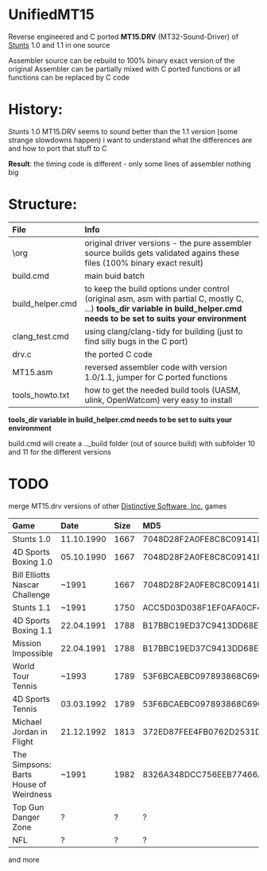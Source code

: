 # UnifiedMT15

Reverse engineered and C ported **MT15.DRV** (MT32-Sound-Driver) of [Stunts](https://www.mobygames.com/game/stunts) 1.0 and 1.1 in one source

Assembler source can be rebuild to 100% binary exact version of the original
Assembler can be partially mixed with C ported functions or all functions can be replaced by C code

# History:

Stunts 1.0 MT15.DRV seems to sound better than the 1.1 version (some strange slowdowns happen)
i want to understand what the differences are and how to port that stuff to C

**Result**: the timing code is different - only some lines of assembler nothing big

# Structure:

| File              | Info                                                                                                                     |
| :---------------- | :----------------------------------------------------------------------------------------------------------------------- |
| \org              | original driver versions - the pure assembler source builds gets validated agains these files (100% binary exact result) |
| build.cmd         | main buid batch                                                                                                          |
| build_helper.cmd  | to keep the build options under control (original asm, asm with partial C, mostly C, ...) **tools_dir variable in build_helper.cmd needs to be set to suits your environment** |
| clang_test.cmd    | using clang/clang-tidy for building (just to find silly bugs in the C port)                                              |
| drv.c             | the ported C code                                                                                                        |
| MT15.asm          | reversed assembler code with version 1.0/1.1, jumper for C ported functions                                              |
| tools_howto.txt   | how to get the needed build tools (UASM, ulink, OpenWatcom) very easy to install                                         |

 **tools_dir variable in build_helper.cmd needs to be set to suits your environment**

build.cmd will create a ..\_build folder (out of source build) with subfolder 10 and 11 for the different versions

# TODO

merge MT15.drv versions of other [Distinctive Software, Inc.](https://www.mobygames.com/company/distinctive-software-inc) games

| Game    | Date  | Size  | MD5   | Info  |
| :----- | :--- | :--- | :--- | :--- |
| Stunts 1.0                             | 11.10.1990 | 1667 | 7048D28F2A0FE8C8C09141D5C89706DB | UnifiedMT15 |
| 4D Sports Boxing 1.0                   | 05.10.1990 | 1667 | 7048D28F2A0FE8C8C09141D5C89706DB |             |
| Bill Elliotts Nascar Challenge         | ~1991      | 1667 | 7048D28F2A0FE8C8C09141D5C89706DB |             |
| Stunts 1.1                             | ~1991      | 1750 | ACC5D03D038F1EF0AFA0CF4DCAD72EF9 | UnifiedMT15 |
| 4D Sports Boxing 1.1                   | 22.04.1991 | 1788 | B17BBC19ED37C9413DD68E20D4D9848F |             |
| Mission Impossible                     | 22.04.1991 | 1788 | B17BBC19ED37C9413DD68E20D4D9848F |             |
| World Tour Tennis                      | ~1993      | 1789 | 53F6BCAEBC097893868C69CE994A3321 |             |
| 4D Sports Tennis                       | 03.03.1992 | 1789 | 53F6BCAEBC097893868C69CE994A3321 |             |
| Michael Jordan in Flight               | 21.12.1992 | 1813 | 372ED87FEE4FB0762D2531DC8BB34337 |             |
| The Simpsons: Barts House of Weirdness | ~1991      | 1982 | 8326A348DCC756EEB77466AD53F742EA |             |   
| Top Gun Danger Zone                    | ?          | ?    | ?                                |             |   
| NFL                                    | ?          | ?    | ?                                |             |

and more



